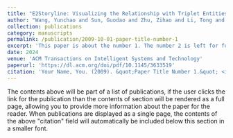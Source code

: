 ```yaml
---
title: "E2Storyline: Visualizing the Relationship with Triplet Entities and Event Discovery"
author: "Wang, Yunchao and Sun, Guodao and Zhu, Zihao and Li, Tong and Chen, Ling and Liang, Ronghua"
collection: publications
category: manuscripts
permalink: /publication/2009-10-01-paper-title-number-1
excerpt: 'This paper is about the number 1. The number 2 is left for future work.'
date: 2024
venue: 'ACM Transactions on Intelligent Systems and Technology'
paperurl: 'https://dl.acm.org/doi/pdf/10.1145/3633519'
citation: 'Your Name, You. (2009). &quot;Paper Title Number 1.&quot; <i>Journal 1</i>. 1(1).'
---
```


The contents above will be part of a list of publications, if the user clicks the link for the publication than the contents of section will be rendered as a full page, allowing you to provide more information about the paper for the reader. When publications are displayed as a single page, the contents of the above "citation" field will automatically be included below this section in a smaller font.
